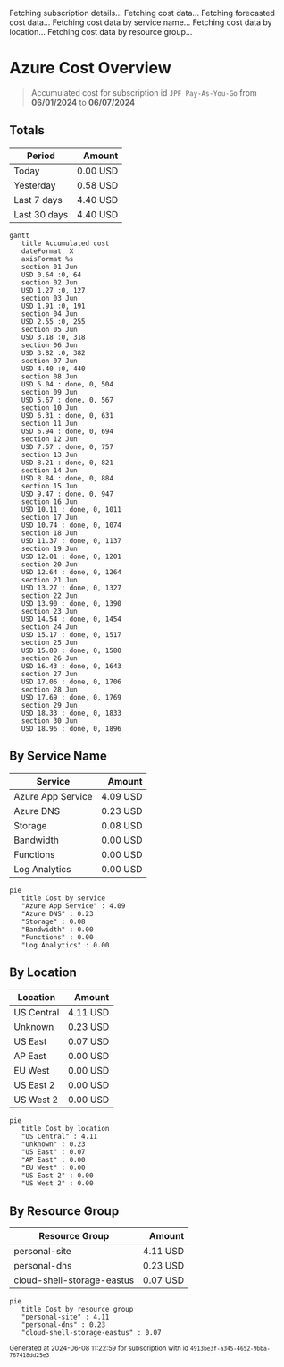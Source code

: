 Fetching subscription details...
Fetching cost data...
Fetching forecasted cost data...
Fetching cost data by service name...
Fetching cost data by location...
Fetching cost data by resource group...
# Azure Cost Overview

> Accumulated cost for subscription id `JPF Pay-As-You-Go` from **06/01/2024** to **06/07/2024**

## Totals

|Period|Amount|
|---|---:|
|Today|0.00 USD|
|Yesterday|0.58 USD|
|Last 7 days|4.40 USD|
|Last 30 days|4.40 USD|

```mermaid
gantt
   title Accumulated cost
   dateFormat  X
   axisFormat %s
   section 01 Jun
   USD 0.64 :0, 64
   section 02 Jun
   USD 1.27 :0, 127
   section 03 Jun
   USD 1.91 :0, 191
   section 04 Jun
   USD 2.55 :0, 255
   section 05 Jun
   USD 3.18 :0, 318
   section 06 Jun
   USD 3.82 :0, 382
   section 07 Jun
   USD 4.40 :0, 440
   section 08 Jun
   USD 5.04 : done, 0, 504
   section 09 Jun
   USD 5.67 : done, 0, 567
   section 10 Jun
   USD 6.31 : done, 0, 631
   section 11 Jun
   USD 6.94 : done, 0, 694
   section 12 Jun
   USD 7.57 : done, 0, 757
   section 13 Jun
   USD 8.21 : done, 0, 821
   section 14 Jun
   USD 8.84 : done, 0, 884
   section 15 Jun
   USD 9.47 : done, 0, 947
   section 16 Jun
   USD 10.11 : done, 0, 1011
   section 17 Jun
   USD 10.74 : done, 0, 1074
   section 18 Jun
   USD 11.37 : done, 0, 1137
   section 19 Jun
   USD 12.01 : done, 0, 1201
   section 20 Jun
   USD 12.64 : done, 0, 1264
   section 21 Jun
   USD 13.27 : done, 0, 1327
   section 22 Jun
   USD 13.90 : done, 0, 1390
   section 23 Jun
   USD 14.54 : done, 0, 1454
   section 24 Jun
   USD 15.17 : done, 0, 1517
   section 25 Jun
   USD 15.80 : done, 0, 1580
   section 26 Jun
   USD 16.43 : done, 0, 1643
   section 27 Jun
   USD 17.06 : done, 0, 1706
   section 28 Jun
   USD 17.69 : done, 0, 1769
   section 29 Jun
   USD 18.33 : done, 0, 1833
   section 30 Jun
   USD 18.96 : done, 0, 1896
```

## By Service Name

|Service|Amount|
|---|---:|
|Azure App Service|4.09 USD|
|Azure DNS|0.23 USD|
|Storage|0.08 USD|
|Bandwidth|0.00 USD|
|Functions|0.00 USD|
|Log Analytics|0.00 USD|

```mermaid
pie
   title Cost by service
   "Azure App Service" : 4.09
   "Azure DNS" : 0.23
   "Storage" : 0.08
   "Bandwidth" : 0.00
   "Functions" : 0.00
   "Log Analytics" : 0.00
```

## By Location

|Location|Amount|
|---|---:|
|US Central|4.11 USD|
|Unknown|0.23 USD|
|US East|0.07 USD|
|AP East|0.00 USD|
|EU West|0.00 USD|
|US East 2|0.00 USD|
|US West 2|0.00 USD|

```mermaid
pie
   title Cost by location
   "US Central" : 4.11
   "Unknown" : 0.23
   "US East" : 0.07
   "AP East" : 0.00
   "EU West" : 0.00
   "US East 2" : 0.00
   "US West 2" : 0.00
```

## By Resource Group

|Resource Group|Amount|
|---|---:|
|personal-site|4.11 USD|
|personal-dns|0.23 USD|
|cloud-shell-storage-eastus|0.07 USD|

```mermaid
pie
   title Cost by resource group
   "personal-site" : 4.11
   "personal-dns" : 0.23
   "cloud-shell-storage-eastus" : 0.07
```

<sup>Generated at 2024-06-08 11:22:59 for subscription with id `4913be3f-a345-4652-9bba-767418dd25e3`</sup>
